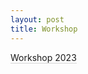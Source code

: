```yaml
---
layout: post
title: Workshop
---
```

<div syle = "text-align: left">
<a href="/assets/documents/GandME Workshop 2023.pdf" style="text-decoration: none; border-bottom: 1px solid lightgrey">Workshop 2023</a>
</div>
<br>
<br>
<br>
<br>
<br>